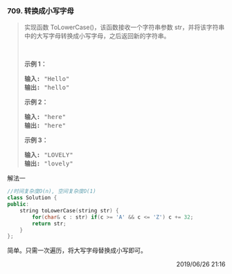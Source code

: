 ### 709. 转换成小写字母

> <div class="content__2ebE"><p>实现函数 ToLowerCase()，该函数接收一个字符串参数 str，并将该字符串中的大写字母转换成小写字母，之后返回新的字符串。</p>
> 
> <p>&nbsp;</p>
> 
> <p><strong>示例 1：</strong></p>
> 
> <pre><strong>输入: </strong>"Hello"
> <strong>输出: </strong>"hello"</pre>
> 
> <p><strong>示例 2：</strong></p>
> 
> <pre><strong>输入: </strong>"here"
> <strong>输出: </strong>"here"</pre>
> 
> <p><strong>示例</strong><strong>&nbsp;3：</strong></p>
> 
> <pre><strong>输入: </strong>"LOVELY"
> <strong>输出: </strong>"lovely"
> </pre>
> </div>

解法一
```cpp
//时间复杂度O(n), 空间复杂度O(1)
class Solution {
public:
    string toLowerCase(string str) {
        for(char& c : str) if(c >= 'A' && c <= 'Z') c += 32;
        return str;
    }
};
```

简单。只需一次遍历，将大写字母替换成小写即可。

<div style="text-align: right"> 2019/06/26 21:16 </div>